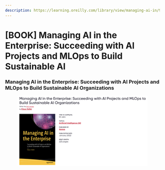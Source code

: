 ```yaml
---
description: https://learning.oreilly.com/library/view/managing-ai-in/9781484278246/
---
```


# \[BOOK] Managing AI in the Enterprise: Succeeding with AI Projects and MLOps to Build Sustainable AI

### Managing AI in the Enterprise: Succeeding with AI Projects and MLOps to Build Sustainable AI Organizations

<figure><img src="../../../.gitbook/assets/image (9) (1).png" alt=""><figcaption></figcaption></figure>
